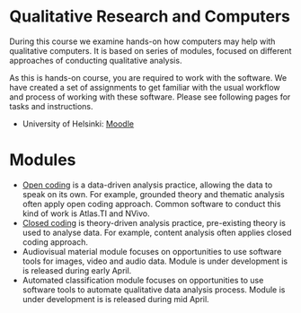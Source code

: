 # Qualitative Research and Computers

During this course we examine hands-on how computers may help with qualitative computers.
It is based on series of modules, focused on different approaches of conducting qualitative analysis.


As this is hands-on course, you are required to work with the software.
We have created a set of assignments to get familiar with the usual workflow and process of working with these software.
Please see following pages for tasks and instructions.

* University of Helsinki: [Moodle](https://moodle.helsinki.fi/course/view.php?id=41394)

# Modules

* [Open coding](open-coding/) is a data-driven analysis practice, allowing the data to speak on its own.
For example, grounded theory and thematic analysis often apply open coding approach.
Common software to conduct this kind of work is Atlas.TI and NVivo.
* [Closed coding](closed-coding/) is theory-driven analysis practice, pre-existing theory is used to analyse data.
For example, content analysis often applies closed coding approach.
* Audiovisual material module focuses on opportunities to use software tools for images, video and audio data.
Module is under development is is released during early April.
* Automated classification module focuses on opportunities to use software tools to automate qualitative data analysis process.
Module is under development is is released during mid April.
